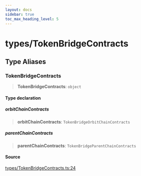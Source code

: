 ```yaml
---
layout: docs
sidebar: true
toc_max_heading_level: 5
---
```


# types/TokenBridgeContracts

## Type Aliases

### TokenBridgeContracts

> **TokenBridgeContracts**: `object`

#### Type declaration

##### orbitChainContracts

> **orbitChainContracts**: `TokenBridgeOrbitChainContracts`

##### parentChainContracts

> **parentChainContracts**: `TokenBridgeParentChainContracts`

#### Source

[types/TokenBridgeContracts.ts:24](https://github.com/offchainlabs/arbitrum-orbit-sdk/blob/fa20b8d23170b5196c4c9cdb5fc2dfefa349f1c8/src/types/TokenBridgeContracts.ts#L24)
